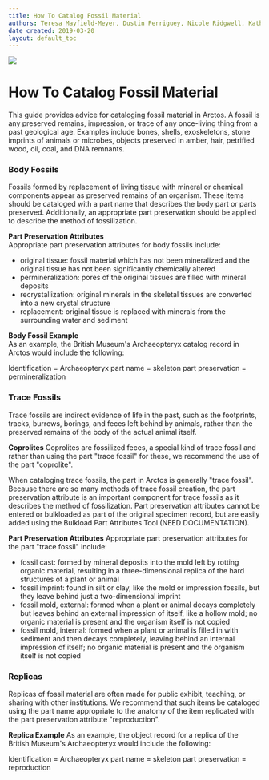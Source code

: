 ```yaml
---
title: How To Catalog Fossil Material
authors: Teresa Mayfield-Meyer, Dustin Perriguey, Nicole Ridgwell, Katherine Anderson
date created: 2019-03-20
layout: default_toc
---
```

 
![](https://raw.githubusercontent.com/ArctosDB/documentation-wiki/gh-pages/tutorial_images/Bear%20Work%20in%20Progress.JPG) 

# How To Catalog Fossil Material

This guide provides advice for cataloging fossil material in Arctos. A fossil is any preserved remains, impression, or trace of any once-living thing from a past geological age. Examples include bones, shells, exoskeletons, stone imprints of animals or microbes, objects preserved in amber, hair, petrified wood, oil, coal, and DNA remnants.

### Body Fossils

Fossils formed by replacement of living tissue with mineral or chemical components appear as preserved remains of an organism. These items should be cataloged with a part name that describes the body part or parts preserved. Additionally, an appropriate part preservation should be applied to describe the method of fossilization.

 **Part Preservation Attributes**  
 Appropriate part preservation attributes for body fossils include:

  * original tissue: fossil material which has not been mineralized and the original tissue has not been significantly chemically altered
  * permineralization:	pores of the original tissues are filled with mineral deposits
  * recrystallization:	original minerals in the skeletal tissues are converted into a new crystal structure
  * replacement:	original tissue is replaced with minerals from the surrounding water and sediment

 **Body Fossil Example**  
 As an example, the British Museum's Archaeopteryx catalog record in Arctos would include the following:

 Identification = Archaeopteryx 
 part name = skeleton 
 part preservation = permineralization 
  
 ### Trace Fossils

 Trace fossils are indirect evidence of life in the past, such as the footprints, tracks, burrows, borings, and feces left behind by animals, rather than the preserved remains of the body of the actual animal itself.

 **Coprolites**
  Coprolites are fossilized feces, a special kind of trace fossil and rather than using the part "trace fossil" for these, we recommend the use of the part "coprolite".

When cataloging trace fossils, the part in Arctos is generally "trace fossil". Because there are so many methods of trace fossil creation, the part preservation attribute is an important component for trace fossils as it describes the method of fossilization. Part preservation attributes cannot be entered or bulkloaded as part of the original specimen record, but are easily added using the Bulkload Part Attributes Tool (NEED DOCUMENTATION).

 **Part Preservation Attributes**
 Appropriate part preservation attributes for the part "trace fossil" include:

  * fossil cast:	formed by mineral deposits into the mold left by rotting organic material, resulting in a three-dimensional replica of the hard structures of a plant or animal
  * fossil imprint:	found in silt or clay, like the mold or impression fossils, but they leave behind just a two-dimensional imprint
  * fossil mold, external:	formed when a plant or animal decays completely but leaves behind an external impression of itself, like a hollow mold; no organic material is present and the organism itself is not copied
  * fossil mold, internal: formed when a plant or animal is filled in with sediment and then decays completely, leaving behind an internal impression of itself; no organic material is present and the organism itself is not copied
 
### Replicas

Replicas of fossil material are often made for public exhibit, teaching, or sharing with other institutions. We recommend that such items be cataloged using the part name appropriate to the anatomy of the item replicated with the part preservation attribute "reproduction".

  **Replica Example**
  As an example, the object record for a replica of the British Museum's Archaeopteryx would include the following:

  Identification = Archaeopteryx 
  part name = skeleton 
  part preservation = reproduction
